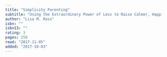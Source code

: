 ```yaml
---
title: "Simplicity Parenting"
subtitle: "Using the Extraordinary Power of Less to Raise Calmer, Happier, and More Secure Kids"
author: "Lisa M. Ross"
isbn: ""
isbn13: ""
rating: 3
pages: 258
read: "2017-11-05"
added: "2017-10-03"
---
```


